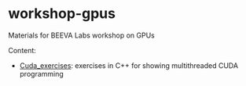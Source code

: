 # workshop-gpus
Materials for BEEVA Labs workshop on GPUs

Content:
* [Cuda_exercises](./Cuda_exercises): exercises in C++ for showing multithreaded CUDA programming